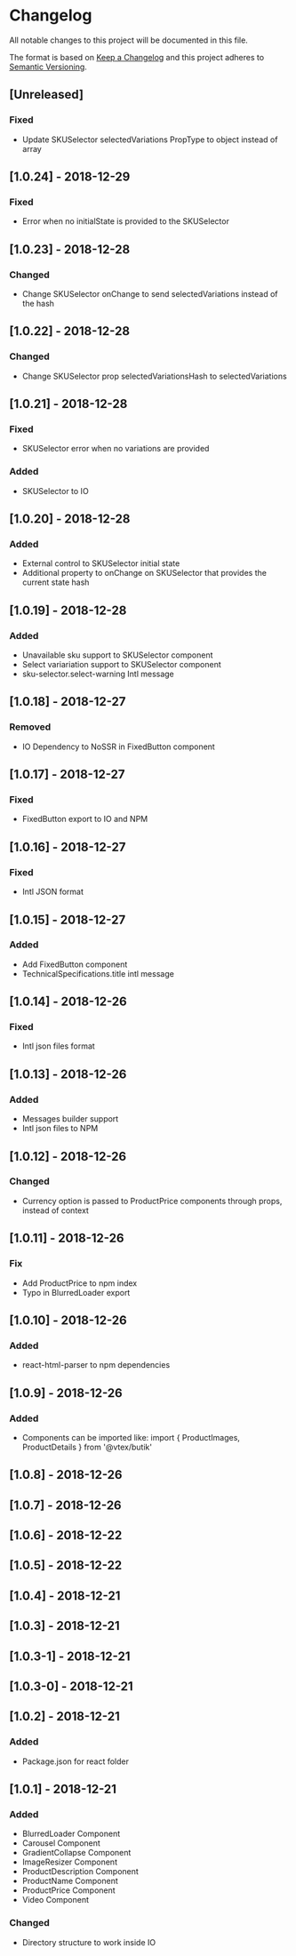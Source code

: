 # Changelog

All notable changes to this project will be documented in this file.

The format is based on [Keep a Changelog](http://keepachangelog.com/en/1.0.0/)
and this project adheres to [Semantic Versioning](http://semver.org/spec/v2.0.0.html).

## [Unreleased]

### Fixed

- Update SKUSelector selectedVariations PropType to object instead of array

## [1.0.24] - 2018-12-29

### Fixed

- Error when no initialState is provided to the SKUSelector

## [1.0.23] - 2018-12-28

### Changed

- Change SKUSelector onChange to send selectedVariations instead of the hash

## [1.0.22] - 2018-12-28

### Changed

- Change SKUSelector prop selectedVariationsHash to selectedVariations

## [1.0.21] - 2018-12-28

### Fixed

- SKUSelector error when no variations are provided

### Added

- SKUSelector to IO

## [1.0.20] - 2018-12-28

### Added

- External control to SKUSelector initial state
- Additional property to onChange on SKUSelector that provides the current state hash

## [1.0.19] - 2018-12-28

### Added

- Unavailable sku support to SKUSelector component
- Select variariation support to SKUSelector component
- sku-selector.select-warning Intl message

## [1.0.18] - 2018-12-27

### Removed

- IO Dependency to NoSSR in FixedButton component

## [1.0.17] - 2018-12-27

### Fixed

- FixedButton export to IO and NPM

## [1.0.16] - 2018-12-27

### Fixed

- Intl JSON format 

## [1.0.15] - 2018-12-27

### Added

- Add FixedButton component
- TechnicalSpecifications.title intl message

## [1.0.14] - 2018-12-26

### Fixed

- Intl json files format

## [1.0.13] - 2018-12-26

### Added

- Messages builder support
- Intl json files to NPM

## [1.0.12] - 2018-12-26

### Changed

- Currency option is passed to ProductPrice components through props, instead of context

## [1.0.11] - 2018-12-26

### Fix

- Add ProductPrice to npm index
- Typo in BlurredLoader export

## [1.0.10] - 2018-12-26

### Added

- react-html-parser to npm dependencies

## [1.0.9] - 2018-12-26

### Added

- Components can be imported like: import { ProductImages, ProductDetails } from '@vtex/butik'

## [1.0.8] - 2018-12-26

## [1.0.7] - 2018-12-26

## [1.0.6] - 2018-12-22

## [1.0.5] - 2018-12-22

## [1.0.4] - 2018-12-21

## [1.0.3] - 2018-12-21

## [1.0.3-1] - 2018-12-21

## [1.0.3-0] - 2018-12-21

## [1.0.2] - 2018-12-21

### Added

- Package.json for react folder

## [1.0.1] - 2018-12-21

### Added

- BlurredLoader Component
- Carousel Component
- GradientCollapse Component
- ImageResizer Component
- ProductDescription Component
- ProductName Component
- ProductPrice Component
- Video Component

### Changed

- Directory structure to work inside IO
